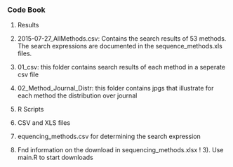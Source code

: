 ### Code Book 

1. Results  
  1. 2015-07-27_AllMethods.csv: Contains the search results of 53 methods. The search expressions are documented in the sequence_methods.xls files.  
  2. 01_csv:  this folder contains search results of each method in a seperate csv file 
  3. 02_Method_Journal_Distr:  this folder contains jpgs that illustrate for each method the distribution over journal  

2. R Scripts
3. CSV and XLS files
  4. equencing_methods.csv for determining the search expression
2. Fnd information on the download in sequencing_methods.xlsx ! 
3). Use main.R to start downloads

